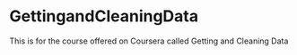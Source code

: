 GettingandCleaningData
======================

This is for the course offered on Coursera called Getting and Cleaning Data 
